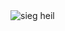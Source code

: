 <img id="i1" src="https://ruskline.ru/images/cms/data/atributy/golubaya_svastika_2.jpg" alt="sieg heil" />
